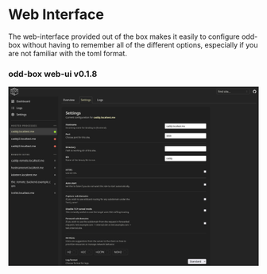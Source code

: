 # Web Interface

The web-interface provided out of the box makes it easily to configure odd-box without having to remember all of the different options, especially if you are not familiar with the toml format.

### odd-box web-ui v0.1.8

![Screenshot of oddbox v0.1.8](/webui-screenshot.jpg)

